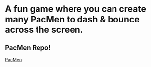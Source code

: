 # A fun game where you can create many PacMen to dash & bounce across the screen.
## PacMen Repo!
<a href="https://czyz7.github.io/pacman2022/index.pac.html"> PacMen </a>

